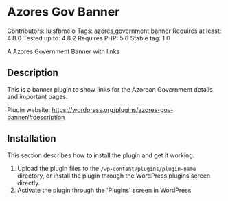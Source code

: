 # Azores Gov Banner
Contributors: luisfbmelo
Tags: azores,government,banner
Requires at least: 4.8.0
Tested up to: 4.8.2
Requires PHP: 5.6
Stable tag: 1.0

A Azores Government Banner with links

## Description
This is a banner plugin to show links for the Azorean Government details and important pages.

Plugin website: https://wordpress.org/plugins/azores-gov-banner/#description

## Installation

This section describes how to install the plugin and get it working.

1. Upload the plugin files to the `/wp-content/plugins/plugin-name` directory, or install the plugin through the WordPress plugins screen directly.
2. Activate the plugin through the 'Plugins' screen in WordPress
